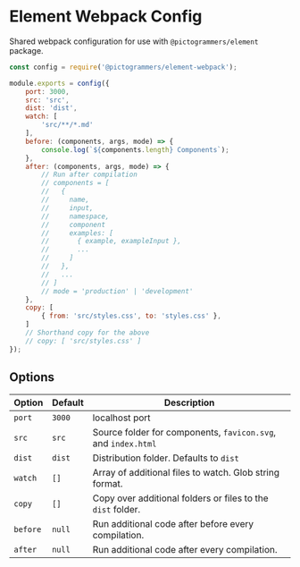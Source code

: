 # Element Webpack Config

Shared webpack configuration for use with `@pictogrammers/element` package.

```javascript
const config = require('@pictogrammers/element-webpack');

module.exports = config({
    port: 3000,
    src: 'src',
    dist: 'dist',
    watch: [
        'src/**/*.md'
    ],
    before: (components, args, mode) => {
        console.log(`${components.length} Components`);
    },
    after: (components, args, mode) => {
        // Run after compilation
        // components = [
        //   {
        //     name,
        //     input,
        //     namespace,
        //     component
        //     examples: [
        //       { example, exampleInput },
        //       ...
        //     ]
        //   },
        //   ...
        // ]
        // mode = 'production' | 'development'
    },
    copy: [
        { from: 'src/styles.css', to: 'styles.css' },
    ]
    // Shorthand copy for the above
    // copy: [ 'src/styles.css' ]
});
```

## Options

| Option | Default | Description |
| ------ | ------- | ----------- |
| `port` | `3000` | localhost port |
| `src`  | `src`  | Source folder for components, `favicon.svg`, and `index.html` |
| `dist` | `dist` | Distribution folder. Defaults to `dist` |
| `watch` | `[]`  | Array of additional files to watch. Glob string format. |
| `copy` | `[]` | Copy over additional folders or files to the `dist` folder. |
| `before` | `null` | Run additional code after before every compilation. |
| `after` | `null` | Run additional code after every compilation. |